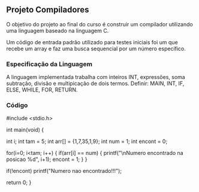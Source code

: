 ## Projeto Compiladores

O objetivo do projeto ao final do curso é construir um compilador utilizando uma linguagem baseado na linguagem C.

Um código de entrada padrão utilizado para testes iniciais foi um que recebe um array e faz uma busca sequencial por um número específico.

### Especificação da Linguagem

A linguagem implementada trabalha com inteiros INT, expressões, soma subtração, divisão  e multipicação de dois termos.
Definir:
MAIN, INT, IF, ELSE, WHILE, FOR, RETURN.

### Código

#include <stdio.h>

int main(void) {

int i; int tam = 5; int arr[] = {1,7,35,1,9}; int num = 1; int encont = 0;

for(i=0; i<tam; i++) { if(arr[i] == num) { printf("\nNumero encontrado na posicao %d", i+1); encont = 1; } }

if(!encont) printf("Numero nao encontrado!!!");

return 0; }
